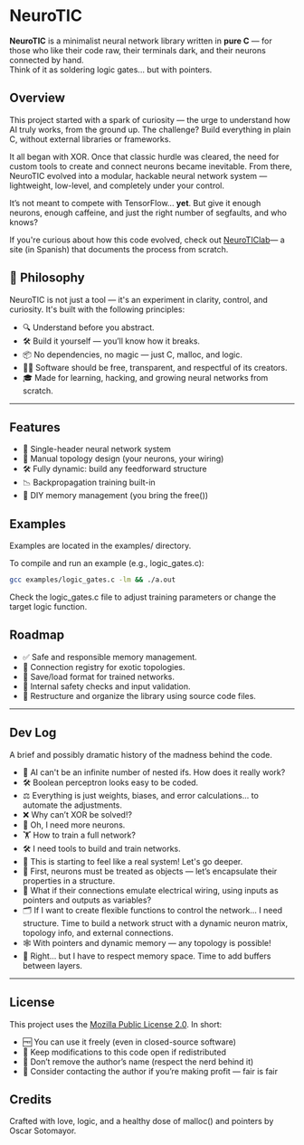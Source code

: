 # NeuroTIC

**NeuroTIC** is a minimalist neural network library written in **pure C** — for those who like their code raw, their terminals dark, and their neurons connected by hand.  
Think of it as soldering logic gates... but with pointers.

## Overview

This project started with a spark of curiosity — the urge to understand how AI truly works, from the ground up. The challenge? Build everything in plain C, without external libraries or frameworks.

It all began with XOR. Once that classic hurdle was cleared, the need for custom tools to create and connect neurons became inevitable. From there, NeuroTIC evolved into a modular, hackable neural network system — lightweight, low-level, and completely under your control.

It’s not meant to compete with TensorFlow... **yet**.
But give it enough neurons, enough caffeine, and just the right number of segfaults, and who knows?

If you're curious about how this code evolved, check out [NeuroTIClab](https://neuroticlab.com)— a site (in Spanish) that documents the process from scratch.

## 🧭 Philosophy

NeuroTIC is not just a tool — it's an experiment in clarity, control, and curiosity. It's built with the following principles:

- 🔍 Understand before you abstract.
- 🛠️ Build it yourself — you’ll know how it breaks.
- 📦 No dependencies, no magic — just C, malloc, and logic.
- 🧑‍💻 Software should be free, transparent, and respectful of its creators.
- 🎓 Made for learning, hacking, and growing neural networks from scratch.

---

## Features

- 🧠 Single-header neural network system
- 🔌 Manual topology design (your neurons, your wiring)
- 🛠️ Fully dynamic: build any feedforward structure
- 📉 Backpropagation training built-in
- 🧽 DIY memory management (you bring the free())

## Examples

Examples are located in the examples/ directory.

To compile and run an example (e.g., logic_gates.c):

``` bash
gcc examples/logic_gates.c -lm && ./a.out
```

Check the logic_gates.c file to adjust training parameters or change the target logic function.

## Roadmap

- ✅ Safe and responsible memory management.
- 🔌 Connection registry for exotic topologies.
- 💾 Save/load format for trained networks.
- 🧯 Internal safety checks and input validation.
- 📁 Restructure and organize the library using source code files.

---

## Dev Log

A brief and possibly dramatic history of the madness behind the code.

- 🧠 AI can't be an infinite number of nested ifs. How does it really work?
- 🛠️ Boolean perceptron looks easy to be coded.
- ⚖️ Everything is just weights, biases, and error calculations... to automate the adjustments.
- ❌ Why can’t XOR be solved!?
- 🧮 Oh, I need more neurons.
- 🏋️ How to train a full network?
- 🛠️ I need tools to build and train networks.
- 🚀 This is starting to feel like a real system! Let's go deeper.
- 🧱 First, neurons must be treated as objects — let’s encapsulate their properties in a structure.
- 🔌 What if their connections emulate electrical wiring, using inputs as pointers and outputs as variables?
- 🗂️ If I want to create flexible functions to control the network... I need structure. Time to build a network struct with a dynamic neuron matrix, topology info, and external connections.
- 🕸️ With pointers and dynamic memory — any topology is possible!
- 🧼 Right... but I have to respect memory space. Time to add buffers between layers.

---

## License

This project uses the [Mozilla Public License 2.0](https://www.mozilla.org/en-US/MPL/2.0/). In short:

- 🆓 You can use it freely (even in closed-source software)
- 🪪 Keep modifications to this code open if redistributed
- 🧾 Don’t remove the author’s name (respect the nerd behind it)
- 🤝 Consider contacting the author if you’re making profit — fair is fair

## Credits

Crafted with love, logic, and a healthy dose of malloc() and pointers by Oscar Sotomayor.

